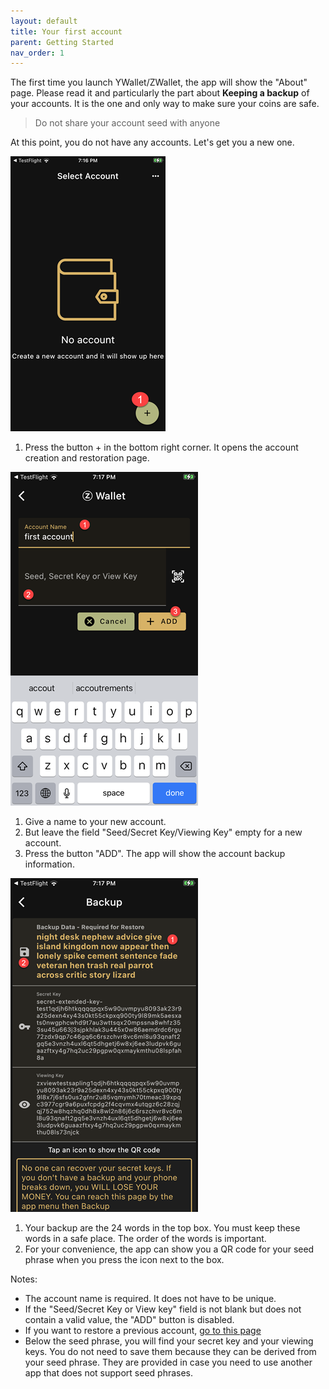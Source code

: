 ```yaml
---
layout: default
title: Your first account
parent: Getting Started
nav_order: 1
---
```


The first time you launch YWallet/ZWallet, the app will show the
"About" page. Please read it and particularly the part about 
**Keeping a backup** of your accounts. It is the one and only
way to make sure your coins are safe.

> Do not share your account seed with anyone

At this point, you do not have any accounts. Let's get you a new one.

![No Account](img/IMG_0033.PNG)

1. Press the button + in the bottom right corner. It opens the account
creation and restoration page. 

![Add Account](img/IMG_0035.PNG)

1. Give a name to your new account.
2. But leave the field "Seed/Secret Key/Viewing Key" 
empty for a new account.
3. Press the button "ADD". The app will show the account 
backup information. 


![Backup](img/IMG_0036.PNG)

1. Your backup are the 24 words in the top box. You must keep these words in a safe place. The
order of the words is important. 
2. For your convenience, the app can show you a QR code for your seed phrase when you press the icon
next to the box.

Notes: 

- The account name is required. It does not have to be unique.
- If the "Seed/Secret Key or View key" field is not blank but
does not contain a valid value, the "ADD" button is disabled.
- If you want to restore a previous account, [go to this page](restore.html)
- Below the seed phrase, you will find your secret key and your viewing keys.
You do not need to save them because they can be derived from your seed phrase. They are provided
in case you need to use another app that does not support seed phrases.


